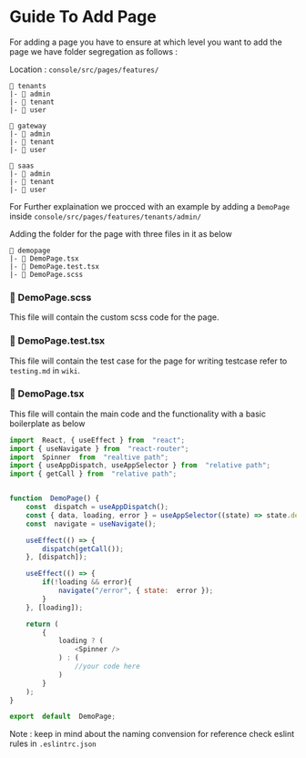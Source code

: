 # Guide To Add Page

For adding a page you have to ensure at which level you want to add the page we have folder segregation as follows :

Location : `console/src/pages/features/`

```
📂 tenants
|- 📁 admin
|- 📁 tenant
|- 📁 user

📂 gateway
|- 📁 admin
|- 📁 tenant
|- 📁 user

📂 saas
|- 📁 admin
|- 📁 tenant
|- 📁 user
```

For Further explaination we procced with an example by adding a `DemoPage` inside `console/src/pages/features/tenants/admin/`

Adding the folder for the page with three files in it as below

  

```
📂 demopage
|- 📝 DemoPage.tsx
|- 📝 DemoPage.test.tsx
|- 📝 DemoPage.scss
```

### 📝 DemoPage.scss

This file will contain the custom scss code for the page.

### 📝 DemoPage.test.tsx

This file will contain the test case for the page for writing testcase refer to `testing.md` in `wiki`.

### 📝 DemoPage.tsx

This file will contain the main code and the functionality with a basic boilerplate as below

```js
import  React, { useEffect } from  "react";
import { useNavigate } from  "react-router";
import  Spinner  from  "realtive path";
import { useAppDispatch, useAppSelector } from  "relative path";
import { getCall } from  "relative path";


function  DemoPage() {
	const  dispatch = useAppDispatch();
	const { data, loading, error } = useAppSelector((state) => state.demoPage);
	const  navigate = useNavigate();

	useEffect(() => {
		dispatch(getCall());
	}, [dispatch]);

	useEffect(() => {
		if(!loading && error){
			navigate("/error", { state:  error });
		}
	}, [loading]);

	return (
		{
			loading ? (
				<Spinner />
			) : (
				//your code here
			)
		}
	);
}

export  default  DemoPage;
```  

Note : keep in mind about the naming convension for reference check eslint rules in `.eslintrc.json`

